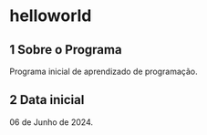 # helloworld
## 1 Sobre o Programa 
Programa inicial de aprendizado de programação.
## 2 Data inicial
06 de Junho de 2024.
